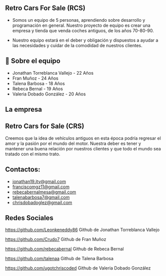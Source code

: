 
## Retro Cars For Sale (RCS)

-  Somos un equipo de 5 personas, aprendiendo sobre desarrollo y programación en general. Nuestro proyecto de equipo es crear una empresa y tienda que venda coches antiguos, de los años 70-80-90. 

- Nuestro equipo estará en el deber y obligación y dispuestos  a ayudar a las necesidades y cuidar de la comodidad de nuestros clientes.

## 🚀 Sobre el equipo
- Jonathan Torreblanca Vallejo - 22 Años
- Fran Muñoz - 24 Años
- Talena Barbosa - 18 Años
- Rebeca Bernal - 19 Años
- Valeria Dobado González - 20 Años 

## La empresa


## Retro Cars for Sale (CRS)
Creemos que la idea de vehículos antiguos en esta época podría regresar el amor y la pasión por el mundo del motor. Nuestra deber es tener y mantener una buena relación por nuestros clientes y que todo el mundo sea tratado con el mismo trato.


## Contactos:
- jonathan19.jtv@gmail.com
- franciscomgz11@gmail.com
- rebecabernalmesa@gmail.com
- talenabarbosa7@gmail.com
- chrisdobadoglez@gmail.com
## Redes Sociales

https://github.com/Leonkeneddy86 Github de Jonathan Torreblanca Vallejo

https://github.com/Crudo7 Github de Fran Muñoz

https://github.com/rebecabernal Github de Rebeca Bernal

https://github.com/talenaa Github de Talena Barbosa

https://github.com/ugotchriscoded Github de Valeria Dobado González






